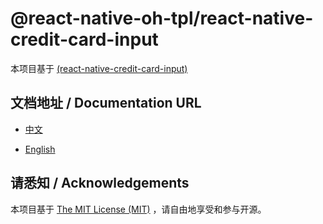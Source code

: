 # @react-native-oh-tpl/react-native-credit-card-input

本项目基于 [(react-native-credit-card-input)](https://github.com/sbycrosz/react-native-credit-card-input)

## 文档地址 / Documentation URL 

- [中文](https://gitee.com/react-native-oh-library/usage-docs/blob/master/zh-cn/react-native-credit-card-input.md)

- [English](https://gitee.com/react-native-oh-library/usage-docs/blob/master/en/react-native-credit-card-input.md)

## 请悉知 / Acknowledgements

本项目基于 [The MIT License (MIT)](https://github.com/sbycrosz/react-native-credit-card-input/blob/master/LICENSE) ，请自由地享受和参与开源。
